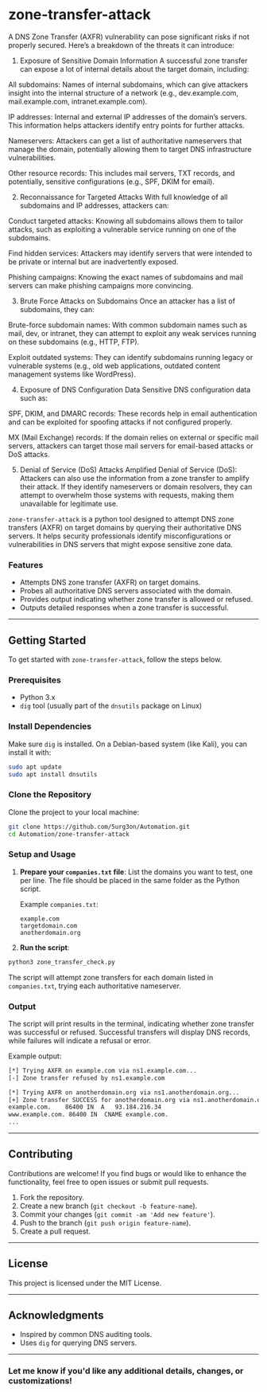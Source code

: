 # **zone-transfer-attack**

A DNS Zone Transfer (AXFR) vulnerability can pose significant risks if not properly secured. Here’s a breakdown of the threats it can introduce:

1. Exposure of Sensitive Domain Information
A successful zone transfer can expose a lot of internal details about the target domain, including:

All subdomains: Names of internal subdomains, which can give attackers insight into the internal structure of a network (e.g., dev.example.com, mail.example.com, intranet.example.com).

IP addresses: Internal and external IP addresses of the domain’s servers. This information helps attackers identify entry points for further attacks.

Nameservers: Attackers can get a list of authoritative nameservers that manage the domain, potentially allowing them to target DNS infrastructure vulnerabilities.

Other resource records: This includes mail servers, TXT records, and potentially, sensitive configurations (e.g., SPF, DKIM for email).

2. Reconnaissance for Targeted Attacks
With full knowledge of all subdomains and IP addresses, attackers can:

Conduct targeted attacks: Knowing all subdomains allows them to tailor attacks, such as exploiting a vulnerable service running on one of the subdomains.

Find hidden services: Attackers may identify servers that were intended to be private or internal but are inadvertently exposed.

Phishing campaigns: Knowing the exact names of subdomains and mail servers can make phishing campaigns more convincing.

3. Brute Force Attacks on Subdomains
Once an attacker has a list of subdomains, they can:

Brute-force subdomain names: With common subdomain names such as mail, dev, or intranet, they can attempt to exploit any weak services running on these subdomains (e.g., HTTP, FTP).

Exploit outdated systems: They can identify subdomains running legacy or vulnerable systems (e.g., old web applications, outdated content management systems like WordPress).

4. Exposure of DNS Configuration Data
Sensitive DNS configuration data such as:

SPF, DKIM, and DMARC records: These records help in email authentication and can be exploited for spoofing attacks if not configured properly.

MX (Mail Exchange) records: If the domain relies on external or specific mail servers, attackers can target those mail servers for email-based attacks or DoS attacks.

5. Denial of Service (DoS) Attacks
Amplified Denial of Service (DoS): Attackers can also use the information from a zone transfer to amplify their attack. If they identify nameservers or domain resolvers, they can attempt to overwhelm those systems with requests, making them unavailable for legitimate use.


`zone-transfer-attack` is a python tool designed to attempt DNS zone transfers (AXFR) on target domains by querying their authoritative DNS servers. It helps security professionals identify misconfigurations or vulnerabilities in DNS servers that might expose sensitive zone data.

### **Features**

* Attempts DNS zone transfer (AXFR) on target domains.
* Probes all authoritative DNS servers associated with the domain.
* Provides output indicating whether zone transfer is allowed or refused.
* Outputs detailed responses when a zone transfer is successful.

---

## **Getting Started**

To get started with `zone-transfer-attack`, follow the steps below.

### **Prerequisites**

* Python 3.x
* `dig` tool (usually part of the `dnsutils` package on Linux)

### **Install Dependencies**

Make sure `dig` is installed. On a Debian-based system (like Kali), you can install it with:

```bash
sudo apt update
sudo apt install dnsutils
```

### **Clone the Repository**

Clone the project to your local machine:

```bash
git clone https://github.com/5urg3on/Automation.git
cd Automation/zone-transfer-attack
```

### **Setup and Usage**

1. **Prepare your `companies.txt` file**: List the domains you want to test, one per line. The file should be placed in the same folder as the Python script.

   Example `companies.txt`:

   ```
   example.com
   targetdomain.com
   anotherdomain.org
   ```

2. **Run the script**:

```bash
python3 zone_transfer_check.py
```

The script will attempt zone transfers for each domain listed in `companies.txt`, trying each authoritative nameserver.

### **Output**

The script will print results in the terminal, indicating whether zone transfer was successful or refused. Successful transfers will display DNS records, while failures will indicate a refusal or error.

Example output:

```bash
[*] Trying AXFR on example.com via ns1.example.com...
[-] Zone transfer refused by ns1.example.com

[*] Trying AXFR on anotherdomain.org via ns1.anotherdomain.org...
[+] Zone transfer SUCCESS for anotherdomain.org via ns1.anotherdomain.org
example.com.    86400 IN  A   93.184.216.34
www.example.com. 86400 IN  CNAME example.com.
...
```

---

## **Contributing**

Contributions are welcome! If you find bugs or would like to enhance the functionality, feel free to open issues or submit pull requests.

1. Fork the repository.
2. Create a new branch (`git checkout -b feature-name`).
3. Commit your changes (`git commit -am 'Add new feature'`).
4. Push to the branch (`git push origin feature-name`).
5. Create a pull request.

---

## **License**

This project is licensed under the MIT License.

---

## **Acknowledgments**

* Inspired by common DNS auditing tools.
* Uses `dig` for querying DNS servers.

---

### Let me know if you'd like any additional details, changes, or customizations!
